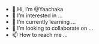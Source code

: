 - 👋 Hi, I’m @Yaachaka
- 👀 I’m interested in ...
- 🌱 I’m currently learning ...
- 💞️ I’m looking to collaborate on ...
- 📫 How to reach me ...

<!---
Yaachaka/Yaachaka is a ✨ special ✨ repository because its `README.md` (this file) appears on your GitHub profile.
You can click the Preview link to take a look at your changes.
--->
